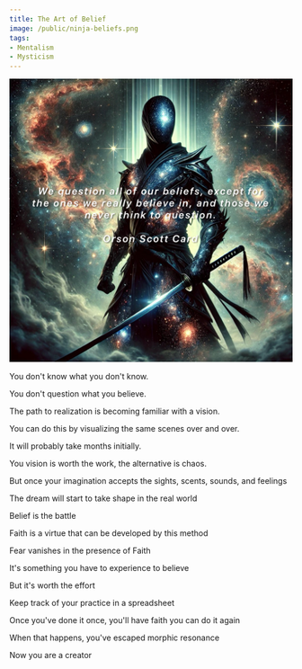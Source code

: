 ```yaml
---
title: The Art of Belief
image: /public/ninja-beliefs.png
tags:
- Mentalism
- Mysticism
---
```


<div class="row">
<div class="col-6">
<img src="public/ninja-beliefs.png" class="img-fluid rounded my-3 d-block mx-auto" alt="Responsive image">
</div>

<div class="col-6">
  <p>You don't know what you don't know.</p>
  <p>You don't question what you believe.</p>
  <p>The path to realization is becoming familiar with a vision.</p>
  <p>You can do this by visualizing the same scenes over and over.</p>
  <p>It will probably take months initially.</p>
  <p>You vision is worth the work, the alternative is chaos.</p>
  <p>But once your imagination accepts the sights, scents, sounds, and feelings</p>
  <p>The dream will start to take shape in the real world</p>
  <p>Belief is the battle</p>
  <p>Faith is a virtue that can be developed by this method</p>
  <p>Fear vanishes in the presence of Faith</p>
  <p>It's something you have to experience to believe</p>
  <p>But it's worth the effort</p>
  <p>Keep track of your practice in a spreadsheet</p>
  <p>Once you've done it once, you'll have faith you can do it again</p>
  <p>When that happens, you've escaped morphic resonance</p>
  <p>Now you are a creator</p>
</div>


</div>